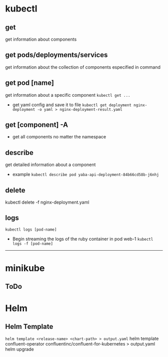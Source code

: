 # kubectl

## get
get information about components

## get pods/deployments/services
get information about the collection of components especified in command

## get pod [name]
get information about a specific component
`kubectl get ...`

- get yaml config and save it to file
`kubectl get deployment nginx-deployment -o yaml > nginx-deployment-result.yaml`

## get [component] -A
- get all components no matter the namespace

## describe
get detailed information about a component

- example
`kubectl describe pod yaba-api-deployment-84b66cd58b-j6nhj`

## delete
kubectl delete -f nginx-deployment.yaml

## logs
`kubectl logs [pod-name]`

- Begin streaming the logs of the ruby container in pod web-1
`kubectl logs -f [pod-name]`
---
# minikube
ToDo
---

# Helm

## Helm Template

`helm template <release-name> <chart-path> > output.yaml`
helm template confluent-operator confluentinc/confluent-for-kubernetes > output.yaml
helm upgrade   
